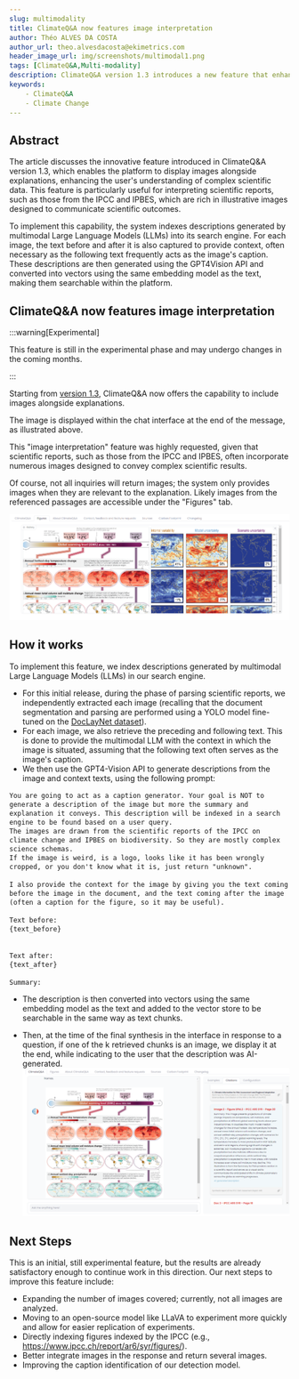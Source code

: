 ```yaml
---
slug: multimodality
title: ClimateQ&A now features image interpretation
author: Théo ALVES DA COSTA
author_url: theo.alvesdacosta@ekimetrics.com
header_image_url: img/screenshots/multimodal1.png
tags: [ClimateQ&A,Multi-modality]
description: ClimateQ&A version 1.3 introduces a new feature that enhances explanations with relevant images, significantly improving the interpretation of complex scientific reports from sources like the IPCC and IPBES. This feature, still in its experimental phase, leverages multimodal Large Language Models (LLMs) to index image descriptions into a search engine.
keywords:
    - ClimateQ&A
    - Climate Change
---
```


## Abstract

The article discusses the innovative feature introduced in ClimateQ&A version 1.3, which enables the platform to display images alongside explanations, enhancing the user's understanding of complex scientific data. This feature is particularly useful for interpreting scientific reports, such as those from the IPCC and IPBES, which are rich in illustrative images designed to communicate scientific outcomes.

To implement this capability, the system indexes descriptions generated by multimodal Large Language Models (LLMs) into its search engine. For each image, the text before and after it is also captured to provide context, often necessary as the following text frequently acts as the image's caption. These descriptions are then generated using the GPT4Vision API and converted into vectors using the same embedding model as the text, making them searchable within the platform.

## ClimateQ&A now features image interpretation
:::warning[Experimental]

This feature is still in the experimental phase and may undergo changes in the coming months.

:::

Starting from [version 1.3](/docs/changelog/v1.3.0), ClimateQ&A now offers the capability to include images alongside explanations.

The image is displayed within the chat interface at the end of the message, as illustrated above.

This "image interpretation" feature was highly requested, given that scientific reports, such as those from the IPCC and IPBES, often incorporate numerous images designed to convey complex scientific results.

Of course, not all inquiries will return images; the system only provides images when they are relevant to the explanation. Likely images from the referenced passages are accessible under the "Figures" tab.

![](./fig2.png)

## How it works

To implement this feature, we index descriptions generated by multimodal Large Language Models (LLMs) in our search engine.

- For this initial release, during the phase of parsing scientific reports, we independently extracted each image (recalling that the document segmentation and parsing are performed using a YOLO model fine-tuned on the [DocLayNet dataset](https://github.com/DS4SD/DocLayNet)).
- For each image, we also retrieve the preceding and following text. This is done to provide the multimodal LLM with the context in which the image is situated, assuming that the following text often serves as the image's caption.
- We then use the GPT4-Vision API to generate descriptions from the image and context texts, using the following prompt:

```
You are going to act as a caption generator. Your goal is NOT to generate a description of the image but more the summary and explanation it conveys. This description will be indexed in a search engine to be found based on a user query.
The images are drawn from the scientific reports of the IPCC on climate change and IPBES on biodiversity. So they are mostly complex science schemas.
If the image is weird, is a logo, looks like it has been wrongly cropped, or you don't know what it is, just return "unknown". 

I also provide the context for the image by giving you the text coming before the image in the document, and the text coming after the image (often a caption for the figure, so it may be useful).

Text before:
{text_before}


Text after:
{text_after}

Summary:
```
- The description is then converted into vectors using the same embedding model as the text and added to the vector store to be searchable in the same way as text chunks.

- Then, at the time of the final synthesis in the interface in response to a question, if one of the k retrieved chunks is an image, we display it at the end, while indicating to the user that the description was AI-generated.
![](./fig1.png)


## Next Steps

This is an initial, still experimental feature, but the results are already satisfactory enough to continue work in this direction. Our next steps to improve this feature include:

- Expanding the number of images covered; currently, not all images are analyzed.
- Moving to an open-source model like LLaVA to experiment more quickly and allow for easier replication of experiments.
- Directly indexing figures indexed by the IPCC (e.g., https://www.ipcc.ch/report/ar6/syr/figures/).
- Better integrate images in the response and return several images.
- Improving the caption identification of our detection model.
